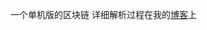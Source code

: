 一个单机版的区块链
详细解析过程在我的[博客](https://heyuan-33.github.io/2025/06/16/%E5%8D%95%E6%9C%BA%E7%89%88%E5%8C%BA%E5%9D%97%E9%93%BE%E7%9A%84%E5%AE%9E%E7%8E%B0/)上
